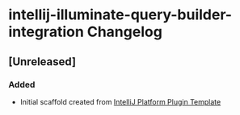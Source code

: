 <!-- Keep a Changelog guide -> https://keepachangelog.com -->

# intellij-illuminate-query-builder-integration Changelog

## [Unreleased]
### Added
- Initial scaffold created from [IntelliJ Platform Plugin Template](https://github.com/JetBrains/intellij-platform-plugin-template)

